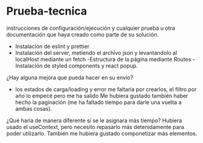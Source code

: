 # Prueba-tecnica

instrucciones de configuración/ejecución y cualquier prueba u otra documentación que haya creado como parte de su solución.

- Instalación de eslint y prettier
- Instalación del server, metiendo el archivo json y levantandolo al localHost mediante un fetch
  -Estructura de la página mediante Routes
  -Instalación de  styled components y react popup.


¿Hay alguna mejora que pueda hacer en su envío?

- los estados de carga/loading y error me faltaría por crearlos, el filtro por año lo empecé pero me ha salido  Me hubiera gustado también haber hecho la paginación (me ha faltado tiempo para darle una vuelta a ambas cosas).

¿Qué haría de manera diferente si se le asignara más tiempo?
Hubiera usado el useContext, pero necesito repasarlo más detenidamente para poder utilizarlo. También me hubiera gustado componetizar más elementos.